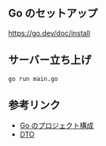 ## Go のセットアップ

https://go.dev/doc/install

## サーバー立ち上げ

```
go run main.go
```

## 参考リンク

- [Go のプロジェクト構成](https://zenn.dev/nobonobo/articles/4fb018a24f9ee9)
- [DTO](https://zenn.dev/7oh/articles/6338a8ccd470c7#%E3%83%AA%E3%83%9D%E3%82%B8%E3%83%88%E3%83%AA%E3%81%AE%E4%BD%9C%E6%88%90)
